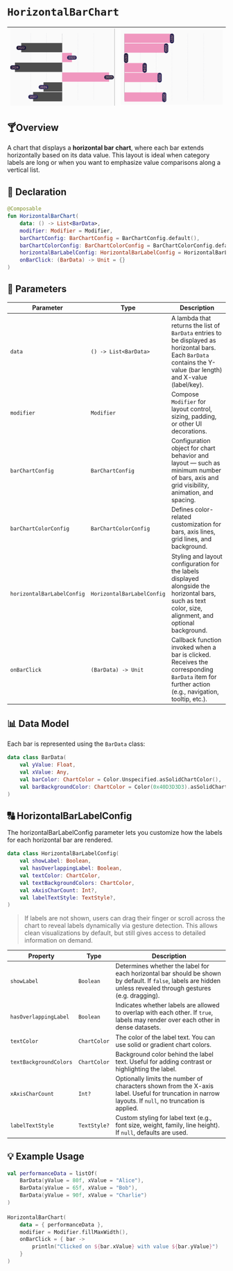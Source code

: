 # `HorizontalBarChart`

| ![horizontalChart_01.png](../site/img/bar/horizontalChart_01.png) | ![horizontalChart_02.png](../site/img/bar/horizontalChart_02.png) | 
|-------------------------------------------------------------------|-------------------------------------------------------------------|

## 🍸Overview
A chart that displays a **horizontal bar chart**, where each bar extends horizontally based on its
data value. This layout is ideal when category labels are long or when you want to emphasize value
comparisons along a vertical list.

## 🧱 Declaration

```kotlin
@Composable
fun HorizontalBarChart(
    data: () -> List<BarData>,
    modifier: Modifier = Modifier,
    barChartConfig: BarChartConfig = BarChartConfig.default(),
    barChartColorConfig: BarChartColorConfig = BarChartColorConfig.default(),
    horizontalBarLabelConfig: HorizontalBarLabelConfig = HorizontalBarLabelConfig.default(),
    onBarClick: (BarData) -> Unit = {}
)
```

## 🔧 Parameters

| Parameter                  | Type                       | Description                                                                                                                                                       |
|----------------------------|----------------------------|-------------------------------------------------------------------------------------------------------------------------------------------------------------------|
| `data`                     | `() -> List<BarData>`      | A lambda that returns the list of `BarData` entries to be displayed as horizontal bars. Each `BarData` contains the Y-value (bar length) and X-value (label/key). |
| `modifier`                 | `Modifier`                 | Compose `Modifier` for layout control, sizing, padding, or other UI decorations.                                                                                  |
| `barChartConfig`           | `BarChartConfig`           | Configuration object for chart behavior and layout — such as minimum number of bars, axis and grid visibility, animation, and spacing.                            |
| `barChartColorConfig`      | `BarChartColorConfig`      | Defines color-related customization for bars, axis lines, grid lines, and background.                                                                             |
| `horizontalBarLabelConfig` | `HorizontalBarLabelConfig` | Styling and layout configuration for the labels displayed alongside the horizontal bars, such as text color, size, alignment, and optional background.            |
| `onBarClick`               | `(BarData) -> Unit`        | Callback function invoked when a bar is clicked. Receives the corresponding `BarData` item for further action (e.g., navigation, tooltip, etc.).                  |

## 📊 Data Model

Each bar is represented using the `BarData` class:

```kotlin
data class BarData(
    val yValue: Float,
    val xValue: Any,
    val barColor: ChartColor = Color.Unspecified.asSolidChartColor(),
    val barBackgroundColor: ChartColor = Color(0x40D3D3D3).asSolidChartColor(),
)
```

## 🔠 HorizontalBarLabelConfig

The horizontalBarLabelConfig parameter lets you customize how the labels for each horizontal bar are
rendered.

```kotlin
data class HorizontalBarLabelConfig(
    val showLabel: Boolean,
    val hasOverlappingLabel: Boolean,
    val textColor: ChartColor,
    val textBackgroundColors: ChartColor,
    val xAxisCharCount: Int?,
    val labelTextStyle: TextStyle?,
)
```

> If labels are not shown, users can drag their finger or scroll across the chart to reveal labels
> dynamically via gesture detection. This allows clean visualizations by default, but still gives
> access to detailed information on demand.

| Property               | Type         | Description                                                                                                                                                      |
|------------------------|--------------|------------------------------------------------------------------------------------------------------------------------------------------------------------------|
| `showLabel`            | `Boolean`    | Determines whether the label for each horizontal bar should be shown by default. If `false`, labels are hidden unless revealed through gestures (e.g. dragging). |
| `hasOverlappingLabel`  | `Boolean`    | Indicates whether labels are allowed to overlap with each other. If `true`, labels may render over each other in dense datasets.                                 |
| `textColor`            | `ChartColor` | The color of the label text. You can use solid or gradient chart colors.                                                                                         |
| `textBackgroundColors` | `ChartColor` | Background color behind the label text. Useful for adding contrast or highlighting the label.                                                                    |
| `xAxisCharCount`       | `Int?`       | Optionally limits the number of characters shown from the X-axis label. Useful for truncation in narrow layouts. If `null`, no truncation is applied.            |
| `labelTextStyle`       | `TextStyle?` | Custom styling for label text (e.g., font size, weight, family, line height). If `null`, defaults are used.                                                      |

## 💡 Example Usage

```kotlin
val performanceData = listOf(
    BarData(yValue = 80f, xValue = "Alice"),
    BarData(yValue = 65f, xValue = "Bob"),
    BarData(yValue = 90f, xValue = "Charlie")
)

HorizontalBarChart(
    data = { performanceData },
    modifier = Modifier.fillMaxWidth(),
    onBarClick = { bar ->
        println("Clicked on ${bar.xValue} with value ${bar.yValue}")
    }
)
```
